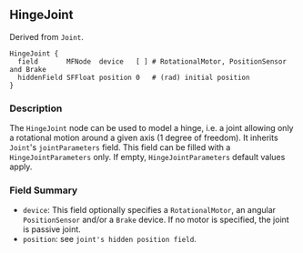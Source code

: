 ## HingeJoint

Derived from `Joint`.

```
HingeJoint {
  field       MFNode  device   [ ] # RotationalMotor, PositionSensor and Brake
  hiddenField SFFloat position 0   # (rad) initial position
}
```

### Description

The `HingeJoint` node can be used to model a hinge, i.e. a joint allowing only a
rotational motion around a given axis (1 degree of freedom). It inherits
`Joint`'s `jointParameters` field. This field can be filled with a
`HingeJointParameters` only. If empty,  `HingeJointParameters` default values
apply.

### Field Summary

- `device`: This field optionally specifies a `RotationalMotor`, an angular
`PositionSensor` and/or a `Brake` device. If no motor is specified, the joint is
passive joint.
- `position`: see `joint's hidden position field`.

